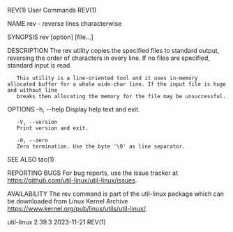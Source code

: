 REV(1)									 User Commands									REV(1)

NAME
       rev - reverse lines characterwise

SYNOPSIS
       rev [option] [file...]

DESCRIPTION
       The rev utility copies the specified files to standard output, reversing the order of characters in every line. If no files are specified, standard
       input is read.

       This utility is a line-oriented tool and it uses in-memory allocated buffer for a whole wide-char line. If the input file is huge and without line
       breaks then allocating the memory for the file may be unsuccessful.

OPTIONS
       -h, --help
	   Display help text and exit.

       -V, --version
	   Print version and exit.

       -0, --zero
	   Zero termination. Use the byte '\0' as line separator.

SEE ALSO
       tac(1)

REPORTING BUGS
       For bug reports, use the issue tracker at https://github.com/util-linux/util-linux/issues.

AVAILABILITY
       The rev command is part of the util-linux package which can be downloaded from Linux Kernel Archive
       <https://www.kernel.org/pub/linux/utils/util-linux/>.

util-linux 2.39.3							  2023-11-21									REV(1)
